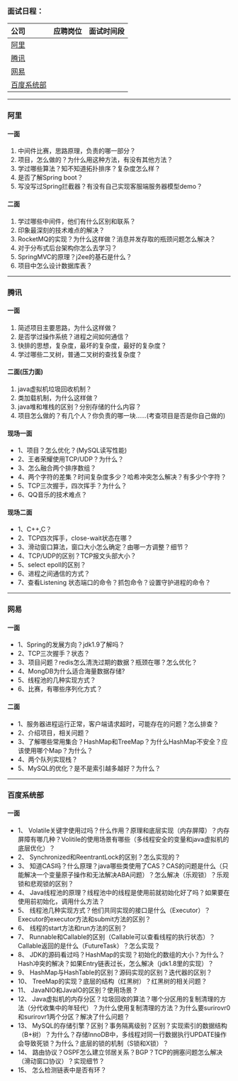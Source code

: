 ### **面试日程：**

| 公司 | 应聘岗位 |面试时间段 |
| :------------- |:-------------|:-------------|
|[阿里](#ali) | |   |
|[腾讯](#tengxun) | | |
|[网易](#wangyi) | | |
|[百度系统部](#baidu_xitongbu) | | |

----
### <a id="ali"> 阿里 </a>

#### **一面**
1. 中间件比赛，思路原理，负责的哪一部分？
2. 项目，怎么做的？为什么用这种方法，有没有其他方法？
3. 学过哪些算法？知不知道拓扑排序？复杂度怎么样？
4. 是否了解Spring boot？
5. 写没写过Spring拦截器？有没有自己实现客服端服务器模型demo？

#### **二面**
1. 学过哪些中间件，他们有什么区别和联系？
3. 印象最深刻的技术难点的解决？
2. RocketMQ的实现？为什么这样做？消息并发存取的瓶颈问题怎么解决？
3. 对于分布式后台架构你怎么去学习？
4. SpringMVC的原理？j2ee的基石是什么？
5. 项目中怎么设计数据库表？


----
### <a id="tengxun"> 腾讯 </a>
#### **一面**
1. 简述项目主要思路，为什么这样做？
2. 是否学过操作系统？进程之间如何通信？
3. 快排的思想，复杂度，最坏的复杂度，最好的复杂度？
4. 学过哪些二叉树，普通二叉树的查找复杂度？

#### **二面(压力面)**
1. java虚拟机垃圾回收机制？
2. 类加载机制，为什么这样做？
3. java堆和堆栈的区别？分别存储的什么内容？
4. 项目怎么做的？有几个人？你负责的哪一块......(考查项目是否是你自己做的)

#### 现场一面
- 1、项目？怎么优化？(MySQL读写性能)
- 2、王者荣耀使用TCP/UDP？为什么？
- 3、怎么融合两个排序数组？
- 4、两个字符的差集？时间复杂度多少？哈希冲突怎么解决？有多少个字符？
- 5、TCP三次握手，四次挥手？为什么？
- 6、QQ音乐的技术难点？

#### 现场二面
- 1、C++,C？
- 2、TCP四次挥手，close-wait状态在哪？
- 3、滑动窗口算法，窗口大小怎么确定？由哪一方调整？细节？
- 4、TCP/UDP的区别？TCP报文头部大小？
- 5、select epoll的区别？
- 6、进程之间通信的方式？
- 7、查看Listening 状态端口的命令？抓包命令？设置守护进程的命令？

---
### <a id="wangyi"> 网易 </a>
#### 一面
- 1、Spring的发展方向？jdk1.9了解吗？
- 2、TCP三次握手？状态？
- 3、项目问题？redis怎么清洗过期的数据？瓶颈在哪？怎么优化？
- 4、MongDB为什么适合海量数据存储?
- 5、线程池的几种实现方式？
- 6、比赛，有哪些序列化方式？

#### 二面
- 1、服务器进程运行正常，客户端请求超时，可能存在的问题？怎么排查？
- 2、介绍项目，相关问题？
- 3、了解哪些常用集合？HashMap和TreeMap？为什么HashMap不安全？应该使用哪个Map？为什么？
- 4、两个队列实现栈？
- 5、MySQL的优化？是不是索引越多越好？为什么？


----
### <a id="baidu_xitongbu"> 百度系统部 </a>
#### 一面
- 1、	Volatile关键字使用过吗？什么作用？原理和底层实现（内存屏障）？内存屏障有哪几种？Volitile的使用场景有哪些（多线程安全的变量和java虚拟机的底层优化）？
- 2、	Synchronized和ReentrantLock的区别？怎么实现的？
- 3、	知道CAS吗？什么原理？java哪些类使用了CAS？CAS的问题是什么（只能解决一个变量原子操作和无法解决ABA问题）？怎么解决（乐观锁）？乐观锁和悲观锁的区别？
- 4、	Java线程池的原理？线程池中的线程是使用前就初始化好了吗？如果要在使用前初始化，调用什么方法？
- 5、	线程池几种实现方式？他们共同实现的接口是什么（Executor）？Executor的executor方法和submit方法的区别？
- 6、	线程的start方法和run方法的区别？
- 7、	Runnable和Callable的区别（Callable可以查看线程的执行状态）？Callable返回的是什么（FutureTask）？怎么实现？
- 8、	JDK的源码看过吗？HashMap的实现？初始化的数组的大小？为什么？Hash冲突的解决？如果Entry链表过长，怎么解决（jdk1.8里的实现）？
- 9、	HashMap与HashTable的区别？源码实现的区别？迭代器的区别？
- 10、	TreeMap的实现？底层的结构（红黑树）？红黑树的相关问题？
- 11、	JavaNIO和JavaIO的区别？使用场景？
- 12、	Java虚拟机的内存分区？垃圾回收的算法？哪个分区用的复制清理的方法（分代收集中的年轻代）？为什么使用复制清理的方法？为什么要surirovr0和surirovr1两个分区？解决了什么问题？
- 13、	MySQL的存储引擎？区别？事务隔离级别？区别？实现索引的数据结构（B+树）？为什么？存储InnoDB中，多线程对同一行数据执行UPDATE操作会导致死锁？为什么？底层的锁的机制（S锁和X锁）？
- 14、	路由协议？OSPF怎么建立邻居关系？BGP？TCP的拥塞问题怎么解决（滑动窗口协议）？实现细节？
- 15、	怎么检测链表中是否有环？
